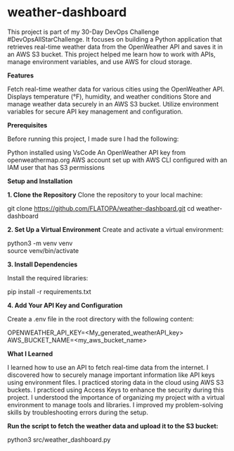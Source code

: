 # weather-dashboard

This project is part of my 30-Day DevOps Challenge #DevOpsAllStarChallenge. It focuses on building a Python application that retrieves real-time weather data from the OpenWeather API and saves it in an AWS S3 bucket. This project helped me learn how to work with APIs, manage environment variables, and use AWS for cloud storage.

**Features**

Fetch real-time weather data for various cities using the OpenWeather API.
Displays temperature (°F), humidity, and weather conditions
Store and manage weather data securely in an AWS S3 bucket.
Utilize environment variables for secure API key management and configuration.

**Prerequisites**

Before running this project, I made sure I had the following:

Python installed using VsCode
An OpenWeather API key from openweathermap.org
AWS account set up with AWS CLI configured with an IAM user that has S3 permissions

**Setup and Installation**

**1. Clone the Repository**
Clone the repository to your local machine:

git clone https://github.com/FLATOPA/weather-dashboard.git
cd weather-dashboard

**2. Set Up a Virtual Environment**
Create and activate a virtual environment:

python3 -m venv venv  
source venv/bin/activate

**3. Install Dependencies**

Install the required libraries:

pip install -r requirements.txt

**4. Add Your API Key and Configuration**

Create a .env file in the root directory with the following content:

OPENWEATHER_API_KEY=<My_generated_weatherAPI_key>
AWS_BUCKET_NAME=<my_aws_bucket_name>


**What I Learned**

I learned how to use an API to fetch real-time data from the internet.
I discovered how to securely manage important information like API keys using environment files.
I practiced storing data in the cloud using AWS S3 buckets.
I practiced using Access Keys to enhance the security during this project.
I understood the importance of organizing my project with a virtual environment to manage tools and libraries.
I improved my problem-solving skills by troubleshooting errors during the setup.

**Run the script to fetch the weather data and upload it to the S3 bucket:**

python3 src/weather_dashboard.py
